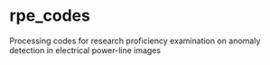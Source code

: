 # rpe_codes

Processing codes for research proficiency examination on anomaly detection in electrical power-line images
